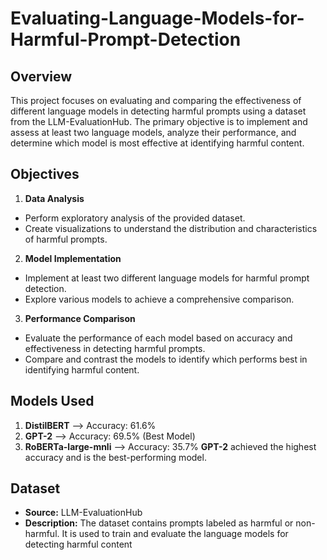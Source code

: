 # Evaluating-Language-Models-for-Harmful-Prompt-Detection

## Overview
This project focuses on evaluating and comparing the effectiveness of different language models in detecting harmful prompts using a dataset from the LLM-EvaluationHub. The primary objective is to implement and assess at least two language models, analyze their performance, and determine which model is most effective at identifying harmful content.

## Objectives
1. **Data Analysis**

- Perform exploratory analysis of the provided dataset.
- Create visualizations to understand the distribution and characteristics of harmful prompts.
2. **Model Implementation**

- Implement at least two different language models for harmful prompt detection.
- Explore various models to achieve a comprehensive comparison.
3. **Performance Comparison**

- Evaluate the performance of each model based on accuracy and effectiveness in detecting harmful prompts.
- Compare and contrast the models to identify which performs best in identifying harmful content.

## Models Used
1. **DistilBERT**         --> Accuracy: 61.6%
2. **GPT-2**              --> Accuracy: 69.5% (Best Model)
3. **RoBERTa-large-mnli** --> Accuracy: 35.7%
**GPT-2** achieved the highest accuracy and is the best-performing model.


## Dataset
- **Source:** LLM-EvaluationHub
- **Description:** The dataset contains prompts labeled as harmful or non-harmful. It is used to train and evaluate the language models for detecting harmful content

